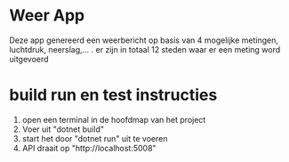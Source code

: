 # Weer App
Deze app genereerd een weerbericht op basis van 4 mogelijke metingen, luchtdruk, neerslag,... . er zijn in totaal 12 steden waar er een meting word uitgevoerd

# build run en test instructies

1. open een terminal in de hoofdmap van het project
2. Voer uit "dotnet build"
3. start het door "dotnet run" uit te voeren
4. API draait op  "http://localhost:5008"
